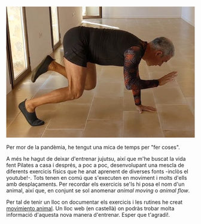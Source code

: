 
![Movimiento animal](/images/portada.jpg)

Per mor de la pandèmia, he tengut una mica de temps per "fer coses". 

A més he hagut de deixar d'entrenar jujutsu, així que m'he buscat la vida fent Pilates a casa i després, a poc a poc, desenvolupant una mescla de diferents 
exercicis físics que he anat aprenent de diverses fonts -inclòs el youtube!-. Tots tenen en comú que s'executen en moviment i molts d'ells amb desplaçaments. 
Per recordar els exercicis se'ls hi posa el nom d'un animal, així que, en conjunt se sol anomenar *animal moving* o *animal flow*. 

Per tal de tenir un lloc on documentar els exercicis i les rutines he creat [movimiento animal](https://movimiento-animal.es). Un lloc web (en castellà) 
on podràs trobar molta informació d'aquesta nova manera d'entrenar. Esper que t'agradi!. 
